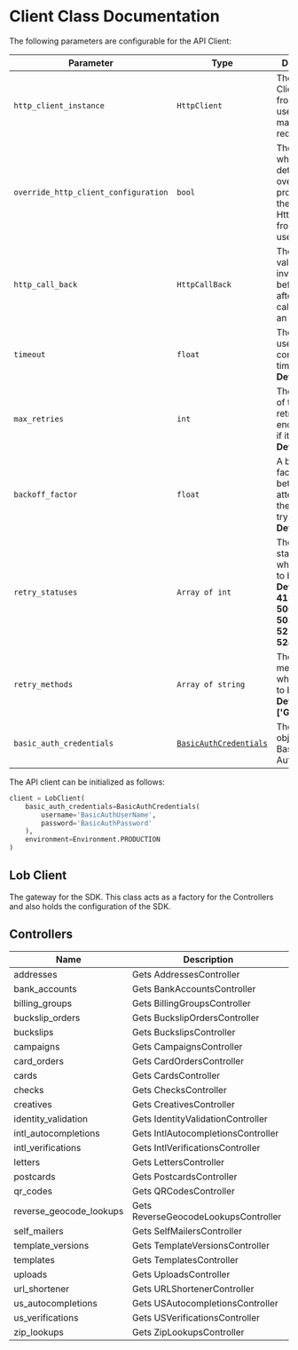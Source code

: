 
# Client Class Documentation

The following parameters are configurable for the API Client:

| Parameter | Type | Description |
|  --- | --- | --- |
| `http_client_instance` | `HttpClient` | The Http Client passed from the sdk user for making requests |
| `override_http_client_configuration` | `bool` | The value which determines to override properties of the passed Http Client from the sdk user |
| `http_call_back` | `HttpCallBack` | The callback value that is invoked before and after an HTTP call is made to an endpoint |
| `timeout` | `float` | The value to use for connection timeout. <br> **Default: 60** |
| `max_retries` | `int` | The number of times to retry an endpoint call if it fails. <br> **Default: 0** |
| `backoff_factor` | `float` | A backoff factor to apply between attempts after the second try. <br> **Default: 2** |
| `retry_statuses` | `Array of int` | The http statuses on which retry is to be done. <br> **Default: [408, 413, 429, 500, 502, 503, 504, 521, 522, 524]** |
| `retry_methods` | `Array of string` | The http methods on which retry is to be done. <br> **Default: ['GET', 'PUT']** |
| `basic_auth_credentials` | [`BasicAuthCredentials`]($basicauth) | The credential object for Basic Authentication |

The API client can be initialized as follows:

```python
client = LobClient(
    basic_auth_credentials=BasicAuthCredentials(
        username='BasicAuthUserName',
        password='BasicAuthPassword'
    ),
    environment=Environment.PRODUCTION
)
```

## Lob Client

The gateway for the SDK. This class acts as a factory for the Controllers and also holds the configuration of the SDK.

## Controllers

| Name | Description |
|  --- | --- |
| addresses | Gets AddressesController |
| bank_accounts | Gets BankAccountsController |
| billing_groups | Gets BillingGroupsController |
| buckslip_orders | Gets BuckslipOrdersController |
| buckslips | Gets BuckslipsController |
| campaigns | Gets CampaignsController |
| card_orders | Gets CardOrdersController |
| cards | Gets CardsController |
| checks | Gets ChecksController |
| creatives | Gets CreativesController |
| identity_validation | Gets IdentityValidationController |
| intl_autocompletions | Gets IntlAutocompletionsController |
| intl_verifications | Gets IntlVerificationsController |
| letters | Gets LettersController |
| postcards | Gets PostcardsController |
| qr_codes | Gets QRCodesController |
| reverse_geocode_lookups | Gets ReverseGeocodeLookupsController |
| self_mailers | Gets SelfMailersController |
| template_versions | Gets TemplateVersionsController |
| templates | Gets TemplatesController |
| uploads | Gets UploadsController |
| url_shortener | Gets URLShortenerController |
| us_autocompletions | Gets USAutocompletionsController |
| us_verifications | Gets USVerificationsController |
| zip_lookups | Gets ZipLookupsController |

